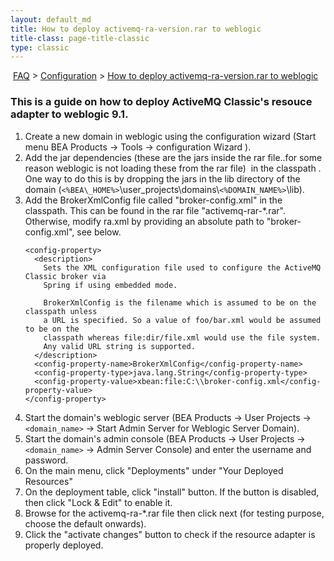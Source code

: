 ```yaml
---
layout: default_md
title: How to deploy activemq-ra-version.rar to weblogic 
title-class: page-title-classic
type: classic
---
```


 [FAQ](faq) > [Configuration](configuration) > [How to deploy activemq-ra-version.rar to weblogic](how-to-deploy-activemq-ra-versionrar-to-weblogic)


### This is a guide on how to deploy ActiveMQ Classic's resouce adapter to weblogic 9.1.

1.  Create a new domain in weblogic using the configuration wizard (Start menu BEA Products -> Tools -> configuration Wizard ).
2.  Add the jar dependencies (these are the jars inside the rar file..for some reason weblogic is not loading these from the rar file)  in the classpath . One way to do this is by dropping the jars in the lib directory of the domain (`<%BEA\_HOME%>`\user_projects\domains\\`<%DOMAIN_NAME%>`\lib). 
3.  Add the BrokerXmlConfig file called "broker-config.xml" in the classpath. This can be found in the rar file "activemq-rar-*.rar". Otherwise, modify ra.xml by providing an absolute path to "broker-config.xml", see below.
    ```
    <config-property>
      <description>
        Sets the XML configuration file used to configure the ActiveMQ Classic broker via
        Spring if using embedded mode.
    
        BrokerXmlConfig is the filename which is assumed to be on the classpath unless
        a URL is specified. So a value of foo/bar.xml would be assumed to be on the
        classpath whereas file:dir/file.xml would use the file system.
        Any valid URL string is supported.
      </description>
      <config-property-name>BrokerXmlConfig</config-property-name>
      <config-property-type>java.lang.String</config-property-type>
      <config-property-value>xbean:file:C:\\broker-config.xml</config-property-value>
    </config-property>
    ```
2.  Start the domain's weblogic server (BEA Products -> User Projects -> `<domain_name>` -> Start Admin Server for Weblogic Server Domain).
3.  Start the domain's admin console (BEA Products -> User Projects -> `<domain_name>` -> Admin Server Console) and enter the username and password.
4.  On the main menu, click "Deployments" under "Your Deployed Resources"
5.  On the deployment table, click "install" button. If the button is disabled, then click "Lock & Edit" to enable it.
6.  Browse for the activemq-ra-*.rar file then click next (for testing purpose, choose the default onwards).
7.  Click the "activate changes" button to check if the resource adapter is properly deployed.

